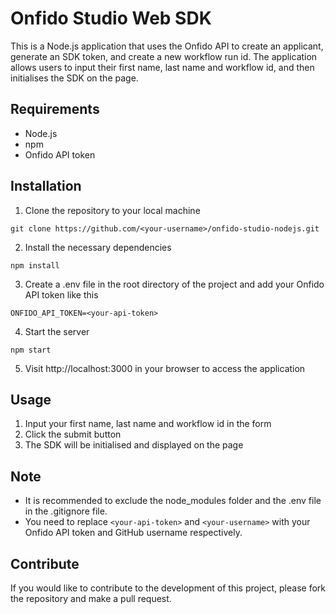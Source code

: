 # Onfido Studio Web SDK
This is a Node.js application that uses the Onfido API to create an applicant, generate an SDK token, and create a new workflow run id. The application allows users to input their first name, last name and workflow id, and then initialises the SDK on the page.

## Requirements
- Node.js
- npm
- Onfido API token

## Installation
1. Clone the repository to your local machine
```
git clone https://github.com/<your-username>/onfido-studio-nodejs.git
```

2. Install the necessary dependencies
```
npm install
```

3. Create a .env file in the root directory of the project and add your Onfido API token like this
```
ONFIDO_API_TOKEN=<your-api-token>
```

4. Start the server
```
npm start
```

5. Visit http://localhost:3000 in your browser to access the application

## Usage
1. Input your first name, last name and workflow id in the form
2. Click the submit button
3. The SDK will be initialised and displayed on the page

## Note
- It is recommended to exclude the node_modules folder and the .env file in the .gitignore file.
- You need to replace `<your-api-token>` and `<your-username>` with your Onfido API token and GitHub username respectively.

## Contribute
If you would like to contribute to the development of this project, please fork the repository and make a pull request.
